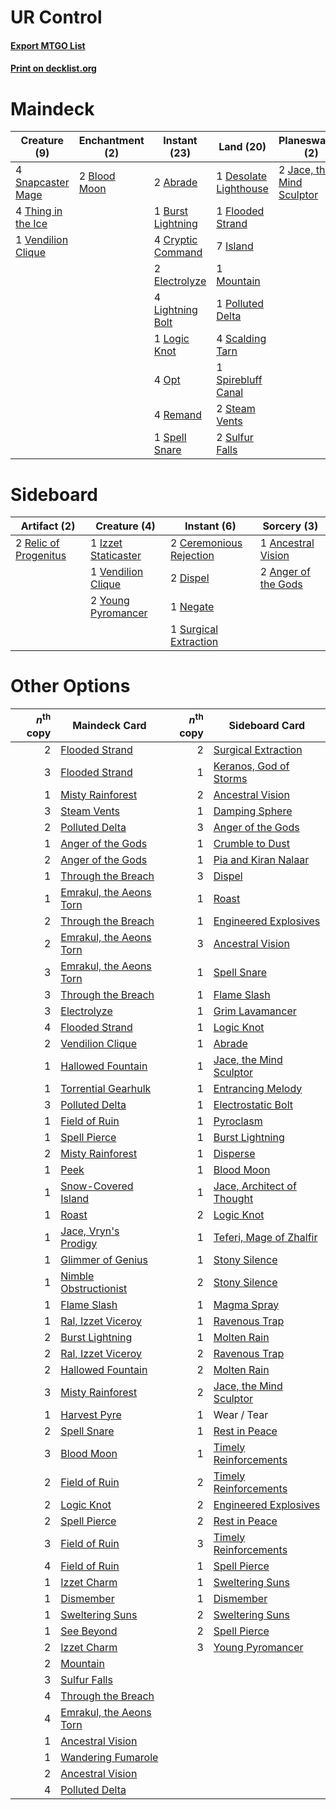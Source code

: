 # UR Control

#### [Export MTGO List](../collection/UR%20Control/UR%20Control.txt)
#### [Print on decklist.org](http://decklist.org/?deckmain=2%09Abrade%0A2%09Blood%20Moon%0A1%09Burst%20Lightning%0A4%09Cryptic%20Command%0A1%09Desolate%20Lighthouse%0A2%09Electrolyze%0A1%09Flooded%20Strand%0A7%09Island%0A2%09Jace,%20the%20Mind%20Sculptor%0A4%09Lightning%20Bolt%0A1%09Logic%20Knot%0A1%09Mountain%0A4%09Opt%0A1%09Polluted%20Delta%0A4%09Remand%0A4%09Scalding%20Tarn%0A4%09Serum%20Visions%0A4%09Snapcaster%20Mage%0A1%09Spell%20Snare%0A1%09Spirebluff%20Canal%0A2%09Steam%20Vents%0A2%09Sulfur%20Falls%0A4%09Thing%20in%20the%20Ice%0A1%09Vendilion%20Clique&deckside=1%09Ancestral%20Vision%0A2%09Anger%20of%20the%20Gods%0A2%09Ceremonious%20Rejection%0A2%09Dispel%0A1%09Izzet%20Staticaster%0A1%09Negate%0A2%09Relic%20of%20Progenitus%0A1%09Surgical%20Extraction%0A1%09Vendilion%20Clique%0A2%09Young%20Pyromancer)
# Maindeck

|                                        Creature (9)                                         |                                    Enchantment (2)                                    |                                        Instant (23)                                        |                                           Land (20)                                            |                                          Planeswalker (2)                                          |                                       Sorcery (4)                                        |
|---------------------------------------------------------------------------------------------|---------------------------------------------------------------------------------------|--------------------------------------------------------------------------------------------|------------------------------------------------------------------------------------------------|----------------------------------------------------------------------------------------------------|------------------------------------------------------------------------------------------|
|4 [Snapcaster Mage](http://gatherer.wizards.com/Pages/Card/Details.aspx?multiverseid=425875) |2 [Blood Moon](http://gatherer.wizards.com/Pages/Card/Details.aspx?multiverseid=370419)|2 [Abrade](http://gatherer.wizards.com/Pages/Card/Details.aspx?multiverseid=430772)         |1 [Desolate Lighthouse](http://gatherer.wizards.com/Pages/Card/Details.aspx?multiverseid=240147)|2 [Jace, the Mind Sculptor](http://gatherer.wizards.com/Pages/Card/Details.aspx?multiverseid=382979)|4 [Serum Visions](http://gatherer.wizards.com/Pages/Card/Details.aspx?multiverseid=425874)|
|4 [Thing in the Ice](http://gatherer.wizards.com/Pages/Card/Details.aspx?multiverseid=409836)|                                                                                       |1 [Burst Lightning](http://gatherer.wizards.com/Pages/Card/Details.aspx?multiverseid=397662)|1 [Flooded Strand](http://gatherer.wizards.com/Pages/Card/Details.aspx?multiverseid=405098)     |                                                                                                    |                                                                                          |
|1 [Vendilion Clique](http://gatherer.wizards.com/Pages/Card/Details.aspx?multiverseid=370390)|                                                                                       |4 [Cryptic Command](http://gatherer.wizards.com/Pages/Card/Details.aspx?multiverseid=370439)|7 [Island](http://gatherer.wizards.com/Pages/Card/Details.aspx?multiverseid=439602)             |                                                                                                    |                                                                                          |
|                                                                                             |                                                                                       |2 [Electrolyze](http://gatherer.wizards.com/Pages/Card/Details.aspx?multiverseid=370376)    |1 [Mountain](http://gatherer.wizards.com/Pages/Card/Details.aspx?multiverseid=439604)           |                                                                                                    |                                                                                          |
|                                                                                             |                                                                                       |4 [Lightning Bolt](http://gatherer.wizards.com/Pages/Card/Details.aspx?multiverseid=234704) |1 [Polluted Delta](http://gatherer.wizards.com/Pages/Card/Details.aspx?multiverseid=405104)     |                                                                                                    |                                                                                          |
|                                                                                             |                                                                                       |1 [Logic Knot](http://gatherer.wizards.com/Pages/Card/Details.aspx?multiverseid=370529)     |4 [Scalding Tarn](http://gatherer.wizards.com/Pages/Card/Details.aspx?multiverseid=426069)      |                                                                                                    |                                                                                          |
|                                                                                             |                                                                                       |4 [Opt](http://gatherer.wizards.com/Pages/Card/Details.aspx?multiverseid=435217)            |1 [Spirebluff Canal](http://gatherer.wizards.com/Pages/Card/Details.aspx?multiverseid=417822)   |                                                                                                    |                                                                                          |
|                                                                                             |                                                                                       |4 [Remand](http://gatherer.wizards.com/Pages/Card/Details.aspx?multiverseid=397881)         |2 [Steam Vents](http://gatherer.wizards.com/Pages/Card/Details.aspx?multiverseid=405109)        |                                                                                                    |                                                                                          |
|                                                                                             |                                                                                       |1 [Spell Snare](http://gatherer.wizards.com/Pages/Card/Details.aspx?multiverseid=370447)    |2 [Sulfur Falls](http://gatherer.wizards.com/Pages/Card/Details.aspx?multiverseid=241987)       |                                                                                                    |                                                                                          |


# Sideboard

|                                          Artifact (2)                                          |                                         Creature (4)                                         |                                           Instant (6)                                            |                                         Sorcery (3)                                          |
|------------------------------------------------------------------------------------------------|----------------------------------------------------------------------------------------------|--------------------------------------------------------------------------------------------------|----------------------------------------------------------------------------------------------|
|2 [Relic of Progenitus](http://gatherer.wizards.com/Pages/Card/Details.aspx?multiverseid=205326)|1 [Izzet Staticaster](http://gatherer.wizards.com/Pages/Card/Details.aspx?multiverseid=253638)|2 [Ceremonious Rejection](http://gatherer.wizards.com/Pages/Card/Details.aspx?multiverseid=417613)|1 [Ancestral Vision](http://gatherer.wizards.com/Pages/Card/Details.aspx?multiverseid=438608) |
|                                                                                                |1 [Vendilion Clique](http://gatherer.wizards.com/Pages/Card/Details.aspx?multiverseid=370390) |2 [Dispel](http://gatherer.wizards.com/Pages/Card/Details.aspx?multiverseid=201562)               |2 [Anger of the Gods](http://gatherer.wizards.com/Pages/Card/Details.aspx?multiverseid=438682)|
|                                                                                                |2 [Young Pyromancer](http://gatherer.wizards.com/Pages/Card/Details.aspx?multiverseid=413697) |1 [Negate](http://gatherer.wizards.com/Pages/Card/Details.aspx?multiverseid=447135)               |                                                                                              |
|                                                                                                |                                                                                              |1 [Surgical Extraction](http://gatherer.wizards.com/Pages/Card/Details.aspx?multiverseid=397706)  |                                                                                              |


# Other Options

|*n*<sup>th</sup> copy|                                          Maindeck Card                                           |*n*<sup>th</sup> copy|                                           Sideboard Card                                            |
|--------------------:|--------------------------------------------------------------------------------------------------|--------------------:|-----------------------------------------------------------------------------------------------------|
|                    2|[Flooded Strand](http://gatherer.wizards.com/Pages/Card/Details.aspx?multiverseid=405098)         |                    2|[Surgical Extraction](http://gatherer.wizards.com/Pages/Card/Details.aspx?multiverseid=397706)       |
|                    3|[Flooded Strand](http://gatherer.wizards.com/Pages/Card/Details.aspx?multiverseid=405098)         |                    1|[Keranos, God of Storms](http://gatherer.wizards.com/Pages/Card/Details.aspx?multiverseid=380442)    |
|                    1|[Misty Rainforest](http://gatherer.wizards.com/Pages/Card/Details.aspx?multiverseid=426065)       |                    2|[Ancestral Vision](http://gatherer.wizards.com/Pages/Card/Details.aspx?multiverseid=438608)          |
|                    3|[Steam Vents](http://gatherer.wizards.com/Pages/Card/Details.aspx?multiverseid=405109)            |                    1|[Damping Sphere](http://gatherer.wizards.com/Pages/Card/Details.aspx?multiverseid=443101)            |
|                    2|[Polluted Delta](http://gatherer.wizards.com/Pages/Card/Details.aspx?multiverseid=405104)         |                    3|[Anger of the Gods](http://gatherer.wizards.com/Pages/Card/Details.aspx?multiverseid=438682)         |
|                    1|[Anger of the Gods](http://gatherer.wizards.com/Pages/Card/Details.aspx?multiverseid=438682)      |                    1|[Crumble to Dust](http://gatherer.wizards.com/Pages/Card/Details.aspx?multiverseid=401850)           |
|                    2|[Anger of the Gods](http://gatherer.wizards.com/Pages/Card/Details.aspx?multiverseid=438682)      |                    1|[Pia and Kiran Nalaar](http://gatherer.wizards.com/Pages/Card/Details.aspx?multiverseid=442783)      |
|                    1|[Through the Breach](http://gatherer.wizards.com/Pages/Card/Details.aspx?multiverseid=430684)     |                    3|[Dispel](http://gatherer.wizards.com/Pages/Card/Details.aspx?multiverseid=201562)                    |
|                    1|[Emrakul, the Aeons Torn](http://gatherer.wizards.com/Pages/Card/Details.aspx?multiverseid=397905)|                    1|[Roast](http://gatherer.wizards.com/Pages/Card/Details.aspx?multiverseid=394667)                     |
|                    2|[Through the Breach](http://gatherer.wizards.com/Pages/Card/Details.aspx?multiverseid=430684)     |                    1|[Engineered Explosives](http://gatherer.wizards.com/Pages/Card/Details.aspx?multiverseid=370549)     |
|                    2|[Emrakul, the Aeons Torn](http://gatherer.wizards.com/Pages/Card/Details.aspx?multiverseid=397905)|                    3|[Ancestral Vision](http://gatherer.wizards.com/Pages/Card/Details.aspx?multiverseid=438608)          |
|                    3|[Emrakul, the Aeons Torn](http://gatherer.wizards.com/Pages/Card/Details.aspx?multiverseid=397905)|                    1|[Spell Snare](http://gatherer.wizards.com/Pages/Card/Details.aspx?multiverseid=370447)               |
|                    3|[Through the Breach](http://gatherer.wizards.com/Pages/Card/Details.aspx?multiverseid=430684)     |                    1|[Flame Slash](http://gatherer.wizards.com/Pages/Card/Details.aspx?multiverseid=368536)               |
|                    3|[Electrolyze](http://gatherer.wizards.com/Pages/Card/Details.aspx?multiverseid=370376)            |                    1|[Grim Lavamancer](http://gatherer.wizards.com/Pages/Card/Details.aspx?multiverseid=234706)           |
|                    4|[Flooded Strand](http://gatherer.wizards.com/Pages/Card/Details.aspx?multiverseid=405098)         |                    1|[Logic Knot](http://gatherer.wizards.com/Pages/Card/Details.aspx?multiverseid=370529)                |
|                    2|[Vendilion Clique](http://gatherer.wizards.com/Pages/Card/Details.aspx?multiverseid=370390)       |                    1|[Abrade](http://gatherer.wizards.com/Pages/Card/Details.aspx?multiverseid=430772)                    |
|                    1|[Hallowed Fountain](http://gatherer.wizards.com/Pages/Card/Details.aspx?multiverseid=405100)      |                    1|[Jace, the Mind Sculptor](http://gatherer.wizards.com/Pages/Card/Details.aspx?multiverseid=382979)   |
|                    1|[Torrential Gearhulk](http://gatherer.wizards.com/Pages/Card/Details.aspx?multiverseid=420589)    |                    1|[Entrancing Melody](http://gatherer.wizards.com/Pages/Card/Details.aspx?multiverseid=435207)         |
|                    3|[Polluted Delta](http://gatherer.wizards.com/Pages/Card/Details.aspx?multiverseid=405104)         |                    1|[Electrostatic Bolt](http://gatherer.wizards.com/Pages/Card/Details.aspx?multiverseid=49101)         |
|                    1|[Field of Ruin](http://gatherer.wizards.com/Pages/Card/Details.aspx?multiverseid=435415)          |                    1|[Pyroclasm](http://gatherer.wizards.com/Pages/Card/Details.aspx?multiverseid=4354)                   |
|                    1|[Spell Pierce](http://gatherer.wizards.com/Pages/Card/Details.aspx?multiverseid=425876)           |                    1|[Burst Lightning](http://gatherer.wizards.com/Pages/Card/Details.aspx?multiverseid=397662)           |
|                    2|[Misty Rainforest](http://gatherer.wizards.com/Pages/Card/Details.aspx?multiverseid=426065)       |                    1|[Disperse](http://gatherer.wizards.com/Pages/Card/Details.aspx?multiverseid=413371)                  |
|                    1|[Peek](http://gatherer.wizards.com/Pages/Card/Details.aspx?multiverseid=30686)                    |                    1|[Blood Moon](http://gatherer.wizards.com/Pages/Card/Details.aspx?multiverseid=370419)                |
|                    1|[Snow-Covered Island](http://gatherer.wizards.com/Pages/Card/Details.aspx?multiverseid=184813)    |                    1|[Jace, Architect of Thought](http://gatherer.wizards.com/Pages/Card/Details.aspx?multiverseid=380190)|
|                    1|[Roast](http://gatherer.wizards.com/Pages/Card/Details.aspx?multiverseid=394667)                  |                    2|[Logic Knot](http://gatherer.wizards.com/Pages/Card/Details.aspx?multiverseid=370529)                |
|                    1|[Jace, Vryn's Prodigy](http://gatherer.wizards.com/Pages/Card/Details.aspx?multiverseid=439335)   |                    1|[Teferi, Mage of Zhalfir](http://gatherer.wizards.com/Pages/Card/Details.aspx?multiverseid=438641)   |
|                    1|[Glimmer of Genius](http://gatherer.wizards.com/Pages/Card/Details.aspx?multiverseid=417622)      |                    1|[Stony Silence](http://gatherer.wizards.com/Pages/Card/Details.aspx?multiverseid=425850)             |
|                    1|[Nimble Obstructionist](http://gatherer.wizards.com/Pages/Card/Details.aspx?multiverseid=430729)  |                    2|[Stony Silence](http://gatherer.wizards.com/Pages/Card/Details.aspx?multiverseid=425850)             |
|                    1|[Flame Slash](http://gatherer.wizards.com/Pages/Card/Details.aspx?multiverseid=368536)            |                    1|[Magma Spray](http://gatherer.wizards.com/Pages/Card/Details.aspx?multiverseid=338470)               |
|                    1|[Ral, Izzet Viceroy](http://gatherer.wizards.com/Pages/Card/Details.aspx?multiverseid=452945)     |                    1|[Ravenous Trap](http://gatherer.wizards.com/Pages/Card/Details.aspx?multiverseid=197537)             |
|                    2|[Burst Lightning](http://gatherer.wizards.com/Pages/Card/Details.aspx?multiverseid=397662)        |                    1|[Molten Rain](http://gatherer.wizards.com/Pages/Card/Details.aspx?multiverseid=425928)               |
|                    2|[Ral, Izzet Viceroy](http://gatherer.wizards.com/Pages/Card/Details.aspx?multiverseid=452945)     |                    2|[Ravenous Trap](http://gatherer.wizards.com/Pages/Card/Details.aspx?multiverseid=197537)             |
|                    2|[Hallowed Fountain](http://gatherer.wizards.com/Pages/Card/Details.aspx?multiverseid=405100)      |                    2|[Molten Rain](http://gatherer.wizards.com/Pages/Card/Details.aspx?multiverseid=425928)               |
|                    3|[Misty Rainforest](http://gatherer.wizards.com/Pages/Card/Details.aspx?multiverseid=426065)       |                    2|[Jace, the Mind Sculptor](http://gatherer.wizards.com/Pages/Card/Details.aspx?multiverseid=382979)   |
|                    1|[Harvest Pyre](http://gatherer.wizards.com/Pages/Card/Details.aspx?multiverseid=220010)           |                    1|Wear / Tear                                                                                          |
|                    2|[Spell Snare](http://gatherer.wizards.com/Pages/Card/Details.aspx?multiverseid=370447)            |                    1|[Rest in Peace](http://gatherer.wizards.com/Pages/Card/Details.aspx?multiverseid=442021)             |
|                    3|[Blood Moon](http://gatherer.wizards.com/Pages/Card/Details.aspx?multiverseid=370419)             |                    1|[Timely Reinforcements](http://gatherer.wizards.com/Pages/Card/Details.aspx?multiverseid=220074)     |
|                    2|[Field of Ruin](http://gatherer.wizards.com/Pages/Card/Details.aspx?multiverseid=435415)          |                    2|[Timely Reinforcements](http://gatherer.wizards.com/Pages/Card/Details.aspx?multiverseid=220074)     |
|                    2|[Logic Knot](http://gatherer.wizards.com/Pages/Card/Details.aspx?multiverseid=370529)             |                    2|[Engineered Explosives](http://gatherer.wizards.com/Pages/Card/Details.aspx?multiverseid=370549)     |
|                    2|[Spell Pierce](http://gatherer.wizards.com/Pages/Card/Details.aspx?multiverseid=425876)           |                    2|[Rest in Peace](http://gatherer.wizards.com/Pages/Card/Details.aspx?multiverseid=442021)             |
|                    3|[Field of Ruin](http://gatherer.wizards.com/Pages/Card/Details.aspx?multiverseid=435415)          |                    3|[Timely Reinforcements](http://gatherer.wizards.com/Pages/Card/Details.aspx?multiverseid=220074)     |
|                    4|[Field of Ruin](http://gatherer.wizards.com/Pages/Card/Details.aspx?multiverseid=435415)          |                    1|[Spell Pierce](http://gatherer.wizards.com/Pages/Card/Details.aspx?multiverseid=425876)              |
|                    1|[Izzet Charm](http://gatherer.wizards.com/Pages/Card/Details.aspx?multiverseid=425996)            |                    1|[Sweltering Suns](http://gatherer.wizards.com/Pages/Card/Details.aspx?multiverseid=426851)           |
|                    1|[Dismember](http://gatherer.wizards.com/Pages/Card/Details.aspx?multiverseid=397830)              |                    1|[Dismember](http://gatherer.wizards.com/Pages/Card/Details.aspx?multiverseid=397830)                 |
|                    1|[Sweltering Suns](http://gatherer.wizards.com/Pages/Card/Details.aspx?multiverseid=426851)        |                    2|[Sweltering Suns](http://gatherer.wizards.com/Pages/Card/Details.aspx?multiverseid=426851)           |
|                    1|[See Beyond](http://gatherer.wizards.com/Pages/Card/Details.aspx?multiverseid=423450)             |                    2|[Spell Pierce](http://gatherer.wizards.com/Pages/Card/Details.aspx?multiverseid=425876)              |
|                    2|[Izzet Charm](http://gatherer.wizards.com/Pages/Card/Details.aspx?multiverseid=425996)            |                    3|[Young Pyromancer](http://gatherer.wizards.com/Pages/Card/Details.aspx?multiverseid=413697)          |
|                    2|[Mountain](http://gatherer.wizards.com/Pages/Card/Details.aspx?multiverseid=439604)               |                     |                                                                                                     |
|                    3|[Sulfur Falls](http://gatherer.wizards.com/Pages/Card/Details.aspx?multiverseid=241987)           |                     |                                                                                                     |
|                    4|[Through the Breach](http://gatherer.wizards.com/Pages/Card/Details.aspx?multiverseid=430684)     |                     |                                                                                                     |
|                    4|[Emrakul, the Aeons Torn](http://gatherer.wizards.com/Pages/Card/Details.aspx?multiverseid=397905)|                     |                                                                                                     |
|                    1|[Ancestral Vision](http://gatherer.wizards.com/Pages/Card/Details.aspx?multiverseid=438608)       |                     |                                                                                                     |
|                    1|[Wandering Fumarole](http://gatherer.wizards.com/Pages/Card/Details.aspx?multiverseid=407692)     |                     |                                                                                                     |
|                    2|[Ancestral Vision](http://gatherer.wizards.com/Pages/Card/Details.aspx?multiverseid=438608)       |                     |                                                                                                     |
|                    4|[Polluted Delta](http://gatherer.wizards.com/Pages/Card/Details.aspx?multiverseid=405104)         |                     |                                                                                                     |

